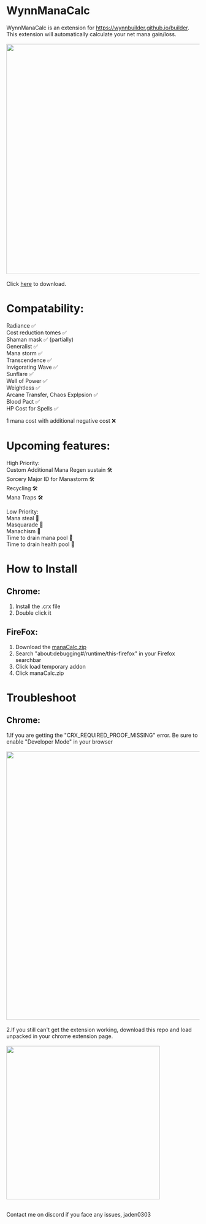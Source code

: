 # WynnManaCalc

WynnManaCalc is an extension for https://wynnbuilder.github.io/builder. This extension will automatically calculate your net mana gain/loss. <br>
<br>
<img src="https://github.com/user-attachments/assets/967f114f-b28f-4012-a3ea-33716c73ec70" width="600" /> <br>
<br>
Click [here](https://github.com/jdn2005/wynnManaCalc/releases) to download.<br>

# Compatability:
Radiance ✅ <br>
Cost reduction tomes ✅ <br>
Shaman mask ✅ (partially) <br>
Generalist ✅ <br>
Mana storm ✅ <br>
Transcendence ✅ <br>
Invigorating Wave ✅ <br>
Sunflare ✅ <br>
Well of Power ✅ <br>
Weightless ✅ <br>
Arcane Transfer, Chaos Explpsion ✅ <br>
Blood Pact ✅ <br>
HP Cost for Spells ✅ <br>


1 mana cost with additional negative cost ❌ <br>

# Upcoming features: <br>
High Priority: <br>
Custom Additional Mana Regen sustain 🛠️ <br> 
Sorcery Major ID for Manastorm 🛠️ <br> 
Recycling 🛠️ <br> 
Mana Traps 🛠️ <br> 

Low Priority: <br> 
Mana steal 🔨 <br> 
Masquarade 🔨 <br> 
Manachism 🔨 <br>
Time to drain mana pool 🔨 <br>
Time to drain health pool 🔨 <br>

# How to Install <br>
## Chrome: <br>
1. Install the .crx file
2. Double click it

## FireFox: <br>
1. Download the [manaCalc.zip](https://github.com/jdn2005/wynnManaCalc/releases) <br>
2. Search "about:debugging#/runtime/this-firefox" in your Firefox searchbar <br>
3. Click load temporary addon <br>
4. Click manaCalc.zip <br>

# Troubleshoot <br>
## Chrome: <br>
1.If you are getting the "CRX_REQUIRED_PROOF_MISSING" error. Be sure to enable "Developer Mode" in your browser <br>
<br>
<img src="https://github.com/user-attachments/assets/f66e69ad-fddb-4c7d-8fc0-3ddbc815ec17" width="700"/> <br>
<br>
2.If you still can't get the extension working, download this repo and load unpacked in your chrome extension page. <br>
<br>
<img src="https://github.com/user-attachments/assets/ef449d51-e57f-42a4-8db2-a7b9ec064386" width="400"/> <br>
<br>

Contact me on discord if you face any issues, jaden0303 <br>
